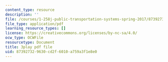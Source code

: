 ```yaml
---
content_type: resource
description: ''
file: /courses/1-258j-public-transportation-systems-spring-2017/873927329630cd2f6010a759a3f1e8e0_K2g0trGAfgo.pdf
file_type: application/pdf
learning_resource_types: []
license: https://creativecommons.org/licenses/by-nc-sa/4.0/
ocw_type: OCWFile
resourcetype: Document
title: 3play pdf file
uid: 87392732-9630-cd2f-6010-a759a3f1e8e0
---
```

